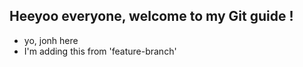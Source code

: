 ## Heeyoo everyone, welcome to my Git guide  !

- yo, jonh here 
- I'm adding this from 'feature-branch'